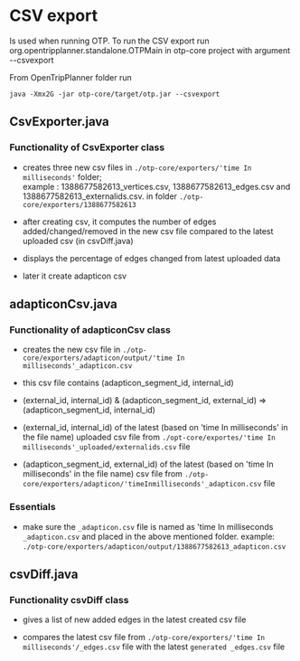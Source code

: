 # CSV export

Is used when running OTP. To run the CSV export run org.opentripplanner.standalone.OTPMain in otp-core project with argument --csvexport 

From OpenTripPlanner folder run

``java -Xmx2G -jar otp-core/target/otp.jar --csvexport``

## CsvExporter.java

### Functionality of CsvExporter class

* creates three new csv files in `./otp-core/exporters/'time In milliseconds'` folder;    
 example : 1388677582613_vertices.csv, 1388677582613_edges.csv and 1388677582613_externalids.csv.
 in folder `./otp-core/exporters/1388677582613`

* after creating csv, it computes the number of edges added/changed/removed in the new csv file compared to the latest uploaded csv (in csvDiff.java)

* displays the percentage of edges changed from latest uploaded data

* later it create adapticon csv 

## adapticonCsv.java

### Functionality of adapticonCsv class

* creates the new csv file in `./otp-core/exporters/adapticon/output/'time In milliseconds'_adapticon.csv` 

* this csv file contains (adapticon_segment_id, internal_id)

* (external_id, internal_id) & (adapticon_segment_id, external_id) => (adapticon_segment_id, internal_id)
 
* (external_id, internal_id) of the latest (based on 'time In milliseconds' in the file name) uploaded csv file from `./opt-core/exportes/'time In milliseconds'_uploaded/externalids.csv` file

* (adapticon_segment_id, external_id) of the latest (based on 'time In milliseconds' in the file name) csv file from `./otp-core/exporters/adapticon/'timeInmilliseconds'_adapticon.csv` file

### Essentials

* make sure the `_adapticon.csv` file is named as 'time In milliseconds `_adapticon.csv`  and placed in the above mentioned folder. example: `./otp-core/exporters/adapticon/output/1388677582613_adapticon.csv`

## csvDiff.java

### Functionality csvDiff class

* gives a list of new added edges in the latest created csv file

* compares the latest csv file from `./otp-core/exporters/'time In milliseconds'/_edges.csv` file with the latest `generated _edges.csv` file

